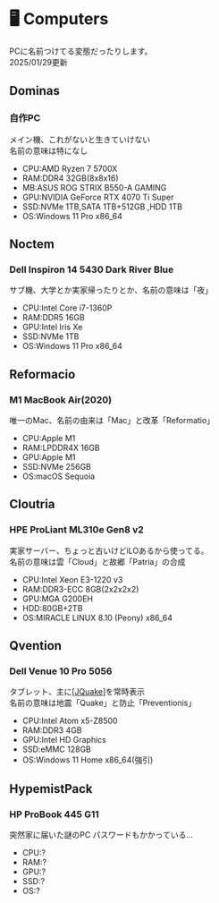 # 🖥️ Computers
PCに名前つけてる変態だったりします。
<br>2025/01/29更新
## Dominas
### 自作PC
メイン機、これがないと生きていけない
<br>名前の意味は特になし
- CPU:AMD Ryzen 7 5700X
- RAM:DDR4 32GB(8x8x16)
- MB:ASUS ROG STRIX B550-A GAMING
- GPU:NVIDIA GeForce RTX 4070 Ti Super
- SSD:NVMe 1TB,SATA 1TB+512GB ,HDD 1TB
- OS:Windows 11 Pro x86_64

## Noctem
### Dell Inspiron 14 5430 Dark River Blue
サブ機、大学とか実家帰ったりとか、名前の意味は「夜」
- CPU:Intel Core i7-1360P
- RAM:DDR5 16GB
- GPU:Intel Iris Xe
- SSD:NVMe 1TB
- OS:Windows 11 Pro x86_64

## Reformacio
### M1 MacBook Air(2020)
唯一のMac、名前の由来は「Mac」と改革「Reformatio」
- CPU:Apple M1
- RAM:LPDDR4X 16GB
- GPU:Apple M1
- SSD:NVMe 256GB
- OS:macOS Sequoia

## Cloutria
### HPE ProLiant ML310e Gen8 v2
実家サーバー、ちょっと古いけどiLOあるから使ってる。<br>名前の意味は雲「Cloud」と故郷「Patria」の合成
- CPU:Intel Xeon E3-1220 v3
- RAM:DDR3-ECC 8GB(2x2x2x2)
- GPU:MGA G200EH
- HDD:80GB+2TB
- OS:MIRACLE LINUX 8.10 (Peony) x86_64

## Qvention
### Dell Venue 10 Pro 5056
タブレット、主に[[JQuake](https://jquake.net/)]を常時表示<br>名前の意味は地震「Quake」と防止「Preventionis」
- CPU:Intel Atom x5-Z8500
- RAM:DDR3 4GB
- GPU:Intel HD Graphics
- SSD:eMMC 128GB
- OS:Windows 11 Home x86_64(強引)

## HypemistPack
### HP ProBook 445 G11
突然家に届いた謎のPC パスワードもかかっている...
- CPU:?
- RAM:?
- GPU:?
- SSD:?
- OS:?
